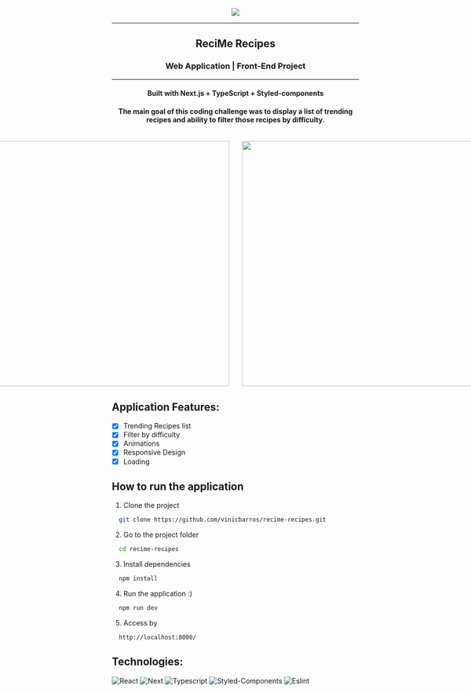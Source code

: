 <div align="center"><img src="https://i.imgur.com/UrtsPXR.png"></img></div>
<hr>
<h2 align=center>ReciMe Recipes</h2>
<h3 align=center>Web Application | Front-End Project</h3>
<hr>
<h4 align=center>Built with Next.js + TypeScript + Styled-components</h4>

<h4 align=center>The main goal of this coding challenge was to display a list of trending recipes and ability to filter those recipes by difficulty.</h4>

<br>

<div align=center style="display: flex; flex-direction: row; justify-content: center; gap: 5%;">
  <div>
    <img width="500px" src="https://i.imgur.com/cerbbvc.png">
  </div>
  <div>
    <img width="500px" src="https://i.imgur.com/tF58pZB.png">
  </div>
</div>

## Application Features:

- [x] Trending Recipes list
- [x] Filter by difficulty
- [x] Animations
- [x] Responsive Design
- [x] Loading

## How to run the application

1. Clone the project

```bash
  git clone https://github.com/vinicbarros/recime-recipes.git
```

2. Go to the project folder

```bash
  cd recime-recipes
```

3. Install dependencies

```bash
  npm install
```

4. Run the application :)

```bash
  npm run dev
```

5. Access by
```bash
  http://localhost:8000/
```

## Technologies:

![React](https://img.shields.io/badge/React-20232A?style=for-the-badge&logo=react&logoColor=61DAFB)
![Next](https://img.shields.io/badge/Next-black?style=for-the-badge&logo=next.js&logoColor=white)
![Typescript](https://img.shields.io/badge/TypeScript-007ACC?style=for-the-badge&logo=typescript&logoColor=white)
![Styled-Components](https://img.shields.io/badge/styled--components-DB7093?style=for-the-badge&logo=styled-components&logoColor=white)
![Eslint](https://img.shields.io/badge/ESLint-4B3263?style=for-the-badge&logo=eslint&logoColor=white)
